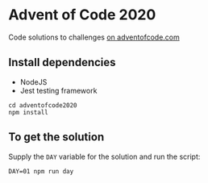 # Advent of Code 2020

Code solutions to challenges [on adventofcode.com](https://adventofcode.com/)

## Install dependencies

- NodeJS
- Jest testing framework

```
cd adventofcode2020
npm install
```

## To get the solution

Supply the `DAY` variable for the solution and run the script:

```
DAY=01 npm run day
```
